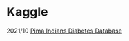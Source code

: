 # Kaggle

2021/10 [Pima Indians Diabetes Database](https://www.kaggle.com/uciml/pima-indians-diabetes-database/code?datasetId=228&language=R)
